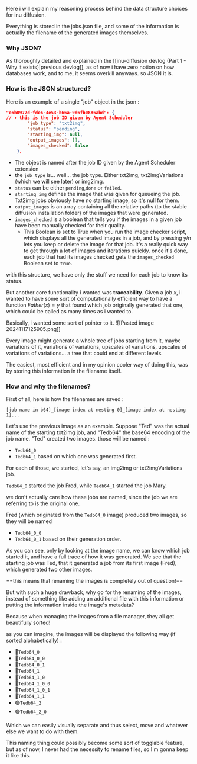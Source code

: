 Here i will explain my reasoning process behind the data structure choices for inu diffusion.

Everything is stored in the jobs.json file, and some of the information is actually the filename of the generated images themselves.
### Why JSON?
As thoroughly detailed and explained in the [[inu-diffusion devlog (Part 1 - Why it exists)|previous devlog]], as of now i have zero notion on how databases work, and to me, it seems overkill anyways. so JSON it is.

### How is the JSON structured?
Here is an example of a single "job" object in the json :
```json
"e6b0977d-fde6-4e53-b66a-9d6fb0886abd": { 
// ⬆️ this is the job ID given by Agent Scheduler
        "job_type": "txt2img",
        "status": "pending",
        "starting_img": null,
        "output_images": [],
        "images_checked": false
    },
```

- The object is named after the job ID given by the Agent Scheduler extension
- the `job_type` is... well... the job type. Either txt2img, txt2imgVariations (which we will see later) or img2img.
- `status` can be either `pending`,`done` or `failed`.
- `starting_img` defines the image that was given for queueing the job. Txt2img jobs obviously have no starting image, so it's null for them.
- `output_images` is an array containing all the relative paths (to the stable diffusion installation folder) of the images that were generated.
- `images_checked` is a boolean that tells you if the images in a given job have been manually checked for their quality.
	- This Boolean is set to True when you run the image checker script, which displays all the generated images in a job, and by pressing y/n lets you keep or delete the image for that job. it's a really quick way to get through a lot of images and iterations quickly. once it's done, each job that had its images checked gets the `images_checked` Boolean set to `true`.

with this structure, we have only the stuff we need for each job to know its status.

But another core functionality i wanted was **traceability**. Given a job $x$, i wanted to have some sort of computationally efficient way to have a function $Father(x)=y$ that found which job originally generated that one, which could be called as many times as i wanted to.

Basically, i wanted some sort of pointer to it.
![[Pasted image 20241117125905.png]]

Every image might generate a whole tree of jobs starting from it, maybe variations of it, variations of variations, upscales of variations, upscales of variations of variations... a tree that could end at different levels.

The easiest, most efficient and in my opinion cooler way of doing this, was by storing this information in the filename itself.

### How and why the filenames?
First of all, here is how the filenames are saved : 

`[job-name in b64]_[image index at nesting 0]_[image index at nesting 1]...`

Let's use the previous image as an example. Suppose "Ted" was the actual name of the starting txt2img job, and "Tedb64" the base64 encoding of the job name.
"Ted" created two images. those will be named : 
- `Tedb64_0`
- `Tedb64_1`
based on which one was generated first.

For each of those, we started, let's say, an img2img or txt2imgVariations job.

`Tedb64_0` started the job Fred, while `Tedb64_1` started the job Mary.

we don't actually care how these jobs are named, since the job we are referring to is the original one.

Fred (which originated from the `Tedb64_0` image) produced two images, so they will be named
- `Tedb64_0_0`
- `Tedb64_0_1`
based on their generation order. 

As you can see, only by looking at the image name, we can know which job started it, and have a full trace of how it was generated. We see that the starting job was Ted, that it generated a job from its first image (Fred), which generated two other images.

==this means that renaming the images is completely out of question!==

But with such a huge drawback, why go for the renaming of the images, instead of something like adding an additional file with this information or putting the information inside the image's metadata?

Because when managing the images from a file manager, they all get beautifully sorted!

as you can imagine, the images will be displayed the following way (if sorted alphabetically) :

- 🔴`Tedb64_0`
- 🔴`Tedb64_0_0`
- 🔴`Tedb64_0_1`
- 🔵`Tedb64_1`
- 🔵`Tedb64_1_0`
- 🔵`Tedb64_1_0_0`
- 🔵`Tedb64_1_0_1`
- 🔵`Tedb64_1_1`
- 🟢`Tedb64_2`
- 🟢`Tedb64_2_0`

Which we can easily visually separate and thus select, move and whatever else we want to do with them.

This naming thing could possibly become some sort of togglable feature, but as of now, I never had the necessity to rename files, so I'm gonna keep it like this.
